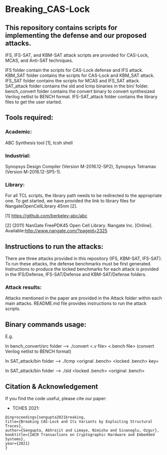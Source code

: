# Breaking_CAS-Lock

## This repository contains scripts for implementing the defense and our proposed attacks.
IFS, IFS-SAT, and KBM-SAT attack scripts are provided for CAS-Lock, MCAS, and Anti-SAT techniques.

IFS folder contain the scripts for CAS-Lock defense and IFS attack.
KBM_SAT folder contains the scripts for CAS-Lock and KBM_SAT attack.
IFS_SAT folder contains the scripts for MCAS and IFS_SAT attack.
SAT_attack folder contains the sld and lcmp binaries in the bin/ folder.
bench_convert folder contains the convert binary to convert synthesized Verilog netlist to BENCH format.
IFS-SAT_attack folder contains the library files to get the user started.

## Tools required:
### Academic:
ABC Synthesis tool [1], tcsh shell
### Industrial:
Synopsys Design Compiler (Version M-2016.12-SP2), Synopsys Tetramax (Version M-2016.12-SP5-1).
### Library:
For all TCL scripts, the library path needs to be redirected to the appropriate one. To get started, we have provided the link to library files for NangateOpenCellLibrary 45nm [2].

[1] https://github.com/berkeley-abc/abc

[2] (2011)  NanGate  FreePDK45  Open  Cell  Library.  Nangate  Inc.  [Online].  Available:http://www.nangate.com/?pageid=2325


## Instructions to run the attacks:
There are three attacks provided in this repository (IFS, KBM-SAT, IFS-SAT). To run these attacks, the defense benchmarks must be first generated. 
Instructions to produce the locked benchmarks for each attack is provided in the IFS/Defense, IFS-SAT/Defense and KBM-SAT/Defense folders.

### Attack results:
Attacks mentioned in the paper are provided in the Attack folder within each main attacks.
README.md file provides instructions to run the attack scripts.

## Binary commands usage:
E.g. 

In bench_convert/src folder --> ./convert  <.v file> <.bench file> (convert Verilog netlist to BENCH format)

In SAT_attack/bin folder --> ./lcmp <orignal .bench> <locked .bench> key=<keyvalue>
  
In SAT_attack/bin folder --> ./sld <locked .bench> <original .bench>

## Citation & Acknowledgement
If you find the code useful, please cite our paper:
* TCHES 2021:
```
@inproceedings{sengupta2021breaking,
title={Breaking CAS-Lock and Its Variants by Exploiting Structural Traces},
author={Sengupta, Abhrajit and Limaye, Nimisha and Sinanoglu, Ozgur},
booktitle={IACR Transactions on Cryptographic Hardware and Embedded Systems},
year={2021}
}
```
